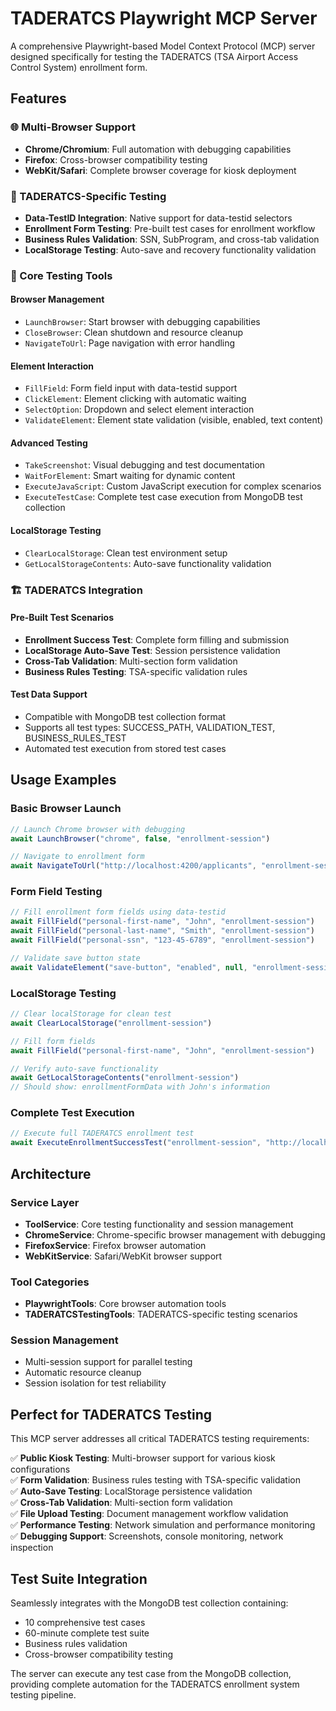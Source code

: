# TADERATCS Playwright MCP Server

A comprehensive Playwright-based Model Context Protocol (MCP) server designed specifically for testing the TADERATCS (TSA Airport Access Control System) enrollment form.

## Features

### 🌐 Multi-Browser Support
- **Chrome/Chromium**: Full automation with debugging capabilities
- **Firefox**: Cross-browser compatibility testing  
- **WebKit/Safari**: Complete browser coverage for kiosk deployment

### 🎯 TADERATCS-Specific Testing
- **Data-TestID Integration**: Native support for data-testid selectors
- **Enrollment Form Testing**: Pre-built test cases for enrollment workflow
- **Business Rules Validation**: SSN, SubProgram, and cross-tab validation
- **LocalStorage Testing**: Auto-save and recovery functionality validation

### 🔧 Core Testing Tools

#### Browser Management
- `LaunchBrowser`: Start browser with debugging capabilities
- `CloseBrowser`: Clean shutdown and resource cleanup
- `NavigateToUrl`: Page navigation with error handling

#### Element Interaction  
- `FillField`: Form field input with data-testid support
- `ClickElement`: Element clicking with automatic waiting
- `SelectOption`: Dropdown and select element interaction
- `ValidateElement`: Element state validation (visible, enabled, text content)

#### Advanced Testing
- `TakeScreenshot`: Visual debugging and test documentation
- `WaitForElement`: Smart waiting for dynamic content
- `ExecuteJavaScript`: Custom JavaScript execution for complex scenarios
- `ExecuteTestCase`: Complete test case execution from MongoDB test collection

#### LocalStorage Testing
- `ClearLocalStorage`: Clean test environment setup
- `GetLocalStorageContents`: Auto-save functionality validation

### 🏗️ TADERATCS Integration

#### Pre-Built Test Scenarios
- **Enrollment Success Test**: Complete form filling and submission
- **LocalStorage Auto-Save Test**: Session persistence validation
- **Cross-Tab Validation**: Multi-section form validation
- **Business Rules Testing**: TSA-specific validation rules

#### Test Data Support
- Compatible with MongoDB test collection format
- Supports all test types: SUCCESS_PATH, VALIDATION_TEST, BUSINESS_RULES_TEST
- Automated test execution from stored test cases

## Usage Examples

### Basic Browser Launch
```javascript
// Launch Chrome browser with debugging
await LaunchBrowser("chrome", false, "enrollment-session")

// Navigate to enrollment form
await NavigateToUrl("http://localhost:4200/applicants", "enrollment-session")
```

### Form Field Testing
```javascript
// Fill enrollment form fields using data-testid
await FillField("personal-first-name", "John", "enrollment-session")
await FillField("personal-last-name", "Smith", "enrollment-session") 
await FillField("personal-ssn", "123-45-6789", "enrollment-session")

// Validate save button state
await ValidateElement("save-button", "enabled", null, "enrollment-session")
```

### LocalStorage Testing
```javascript
// Clear localStorage for clean test
await ClearLocalStorage("enrollment-session")

// Fill form fields
await FillField("personal-first-name", "John", "enrollment-session")

// Verify auto-save functionality
await GetLocalStorageContents("enrollment-session")
// Should show: enrollmentFormData with John's information
```

### Complete Test Execution
```javascript
// Execute full TADERATCS enrollment test
await ExecuteEnrollmentSuccessTest("enrollment-session", "http://localhost:4200")
```

## Architecture

### Service Layer
- **ToolService**: Core testing functionality and session management
- **ChromeService**: Chrome-specific browser management with debugging
- **FirefoxService**: Firefox browser automation
- **WebKitService**: Safari/WebKit browser support

### Tool Categories
- **PlaywrightTools**: Core browser automation tools
- **TADERATCSTestingTools**: TADERATCS-specific testing scenarios

### Session Management
- Multi-session support for parallel testing
- Automatic resource cleanup
- Session isolation for test reliability

## Perfect for TADERATCS Testing

This MCP server addresses all critical TADERATCS testing requirements:

✅ **Public Kiosk Testing**: Multi-browser support for various kiosk configurations  
✅ **Form Validation**: Business rules testing with TSA-specific validation  
✅ **Auto-Save Testing**: LocalStorage persistence validation  
✅ **Cross-Tab Validation**: Multi-section form validation  
✅ **File Upload Testing**: Document management workflow validation  
✅ **Performance Testing**: Network simulation and performance monitoring  
✅ **Debugging Support**: Screenshots, console monitoring, network inspection  

## Test Suite Integration

Seamlessly integrates with the MongoDB test collection containing:
- 10 comprehensive test cases
- 60-minute complete test suite
- Business rules validation
- Cross-browser compatibility testing

The server can execute any test case from the MongoDB collection, providing complete automation for the TADERATCS enrollment system testing pipeline.

